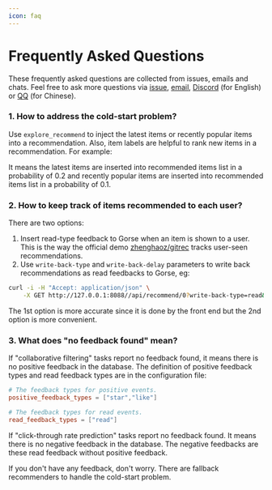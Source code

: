 ```yaml
---
icon: faq
---
```

# Frequently Asked Questions

These frequently asked questions are collected from issues, emails and chats. Feel free to ask more questions via [issue](https://github.com/zhenghaoz/gorse/issues), [email](mailto:support@gorse.io), [Discord](https://discord.com/channels/830635934210588743/) (for English) or [QQ](https://qm.qq.com/cgi-bin/qm/qr?k=lOERnxfAM2U2rj4C9Htv9T68SLIXg6uk&jump_from=webapi) (for Chinese).

### 1. How to address the cold-start problem?

Use `explore_recommend` to inject the latest items or recently popular items into a recommendation. Also, item labels are helpful to rank new items in a recommendation. For example:

It means the latest items are inserted into recommended items list in a probability of 0.2 and recently popular items are inserted into recommended items list in a probability of 0.1.

### 2. How to keep track of items recommended to each user?

There are two options:

1. Insert read-type feedback to Gorse when an item is shown to a user. This is the way the official demo [zhenghaoz/gitrec](https://github.com/zhenghaoz/gitrec) tracks user-seen recommendations.
2. Use `write-back-type` and `write-back-delay` parameters to write back recommendations as read feedbacks to Gorse, eg:

```bash
curl -i -H "Accept: application/json" \
    -X GET http://127.0.0.1:8088//api/recommend/0?write-back-type=read&write-back-delay=10s
```

The 1st option is more accurate since it is done by the front end but the 2nd option is more convenient.
### 3. What does "no feedback found" mean?

If "collaborative filtering" tasks report no feedback found, it means there is no positive feedback in the database. The definition of positive feedback types and read feedback types are in the configuration file:

```toml
# The feedback types for positive events.
positive_feedback_types = ["star","like"]

# The feedback types for read events.
read_feedback_types = ["read"]
```

If "click-through rate prediction" tasks report no feedback found. It means there is no negative feedback in the database. The negative feedbacks are these read feedback without positive feedback.

If you don't have any feedback, don't worry. There are fallback recommenders to handle the cold-start problem.

